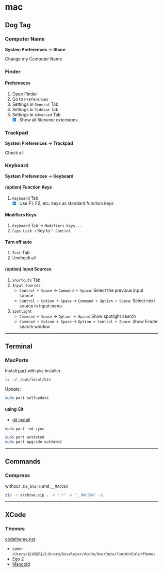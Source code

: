 # mac

## Dog Tag

### Computer Name

**System Preferences** -> **Share**

Change my Computer Name

### Finder

#### Preferneces

1. Open Finder
2. Go to `Preferences`
3. Settings in `General` Tab
4. Settings in `Sidebar` Tab
5. Settings in `Advanced` Tab
    - [x] Show all filename extensions

### Trackpad

**System Preferences** -> **Trackpad**

Check all

### Keyboard

**System Preferences** -> **Keyboard**

#### (option) Function Keys

1. `Keyboard` Tab
   - [x] Use F1, F2, etc. keys as standard function keys

#### Modifiers Keys

1. `Keyboard` Tab → `Modifiers Keys...`
2. `Caps Lock ⬆️` Key to `^ Control`

#### Turn off auto

1. `Text` Tab
2. Uncheck all

#### (option) Input Sources

1. `Shortcuts` Tab
2. `Input Sources`
   - `Control + Space` → `Command + Space`: Select the previous input source
   - `Control + Option + Space` → `Command + Option + Space`: Select next source in Input menu
3. `Spotlight`
   - `Commnad + Space` → `Option + Space`: Show spotlight search
   - `Commnad + Option + Space` → `Option + Control + Space`: Show Finder search window

---

## Terminal

### MacPorts

Install [port](https://www.macports.org) with `pkg` installer

```bash
ls -al /opt/local/bin
```

Update:

```bash
sudo port selfupdate
```

#### using Git

- [git install](https://guide.macports.org/#installing.macports.git)

`sudo port -vd sync`

```bash
sudo port outdated
sudo port upgrade outdated
```

---

## Commands

### Compress

without `.DS_Store` and `__MACOSX`

```bash
zip -r archive.zip . -x ".*" -x "__MACOSX" -q
```

---

## XCode

### Themes

[codetheme.net](https://www.codethemes.net/themes/popular/dark)

- save: `/Users/${USER}/Library/Developer/Xcode/UserData/FontAndColorThemes`
- [Ego 2](https://www.codethemes.net/theme/ego_2)
- [Mangold](https://www.codethemes.net/theme/mangold)
